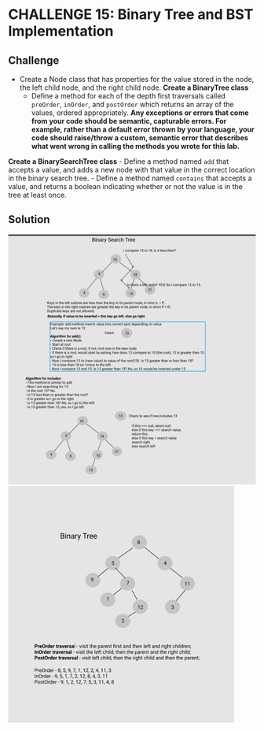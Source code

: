 # CHALLENGE 15: Binary Tree and BST Implementation


## Challenge

- Create a Node class that has properties for the value stored in the node, the left child node, and the right child node.
**Create a BinaryTree class**
    - Define a method for each of the depth first traversals called `preOrder`, `inOrder`, and `postOrder` which returns an array of the values, ordered appropriately.
**Any exceptions or errors that come from your code should be semantic, capturable errors. For example, rather than a default error thrown by your language, your code should raise/throw a custom, semantic error that describes what went wrong in calling the methods you wrote for this lab.**

**Create a BinarySearchTree class**
    - Define a method named `add` that accepts a value, and adds a new node with that value in the correct location in the binary search tree.
    - Define a method named `contains` that accepts a value, and returns a boolean indicating whether or not the value is in the tree at least once.



## Solution

![Whiteboard](BST.png)
![Whiteboard](binaryTree.png)
